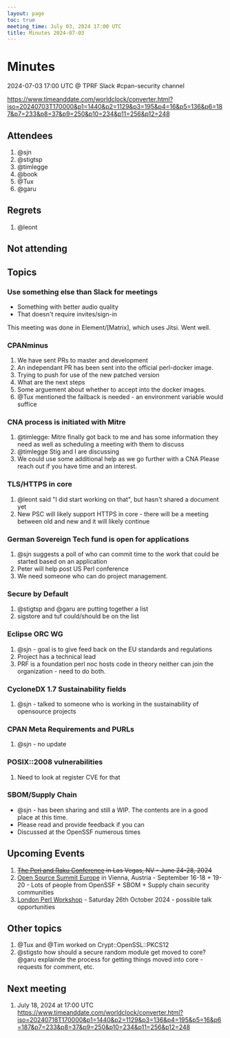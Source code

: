 ```yaml
---
layout: page
toc: true
meeting_time: July 03, 2024 17:00 UTC
title: Minutes 2024-07-03
---
```


# Minutes

2024-07-03 17:00 UTC @ TPRF Slack #cpan-security channel

https://www.timeanddate.com/worldclock/converter.html?iso=20240703T170000&p1=1440&p2=1129&p3=195&p4=16&p5=136&p6=187&p7=233&p8=37&p9=250&p10=234&p11=256&p12=248


## Attendees
1. @sjn
1. @stigtsp
1. @timlegge
1. @book
1. @Tux
1. @garu

## Regrets
1. @leont

## Not attending


## Topics

### Use something else than Slack for meetings
- Something with better audio quality
- That doesn't require invites/sign-in

This meeting was done in Element/[Matrix], which uses Jitsi. Went well.

### CPANminus
1. We have sent PRs to master and development
2. An independant PR has been sent into the official perl-docker image.
3. Trying to push for use of the new patched version
4. What are the next steps 
5. Some arguement about whether to accept into the docker images.
6. @Tux mentioned the failback is needed - an environment variable would suffice

### CNA process is initiated with Mitre
1. @timlegge: Mitre finally got back to me and has some information they need as well as scheduling a meeting with them to discuss
2. @timlegge Stig and I are discussing
3. We could use some additional help as we go further with a CNA  Please reach out if you have time and an interest.

### TLS/HTTPS in core
1. @leont said "I did start working on that", but hasn't shared a document yet
2. New PSC will likely support HTTPS in core - there will be a meeting between old and new and it will likely continue

### German Sovereign Tech fund is open for applications
1. @sjn suggests a poll of who can commit time to the work that could be started based on an application
2. Peter will help post US Perl conference
3. We need someone who can do project management.

### Secure by Default
1. @stigtsp and @garu are putting together a list
2. sigstore and tuf could/should be on the list

### Eclipse ORC WG
1. @sjn - goal is to give feed back on the EU standards and regulations
2. Project has a technical lead
3. PRF is a foundation perl noc hosts code in theory neither can join the organization - need to do both.

### CycloneDX 1.7 Sustainability fields
1. @sjn - talked to someone who is working in the sustainability of opensource projects

### CPAN Meta Requirements and PURLs
1. @sjn - no update

### POSIX::2008 vulnerabilities
1. Need to look at register CVE for that

### SBOM/Supply Chain
- @sjn - has been sharing and still a WIP.  The contents are in a good place at this time.
- Please read and provide feedback if you can
- Discussed at the OpenSSF numerous times

## Upcoming Events
1. ~~[The Perl and Raku Conference](https://tprc.us/tprc-2024-las/) in Las Vegas, NV - June 24-28, 2024~~
1. [Open Source Summit Europe](https://events.linuxfoundation.org/open-source-summit-europe/) in Vienna, Austria - September 16-18 + 19-20 - Lots of people from OpenSSF + SBOM + Supply chain security communities
1. [London Perl Workshop](https://act.yapc.eu/lpw2024/) - Saturday 26th October 2024 - possible talk opportunities

## Other topics
1. @Tux and @Tim worked on Crypt::OpenSSL::PKCS12
2. @stigsto how should a secure random module get moved to core?  @garu explainde the process for getting things moved into core - requests for comment, etc.

## Next meeting
1. July 18, 2024 at 17:00 UTC
https://www.timeanddate.com/worldclock/converter.html?iso=20240718T170000&p1=1440&p2=1129&p3=136&p4=195&p5=16&p6=187&p7=233&p8=37&p9=250&p10=234&p11=256&p12=248
